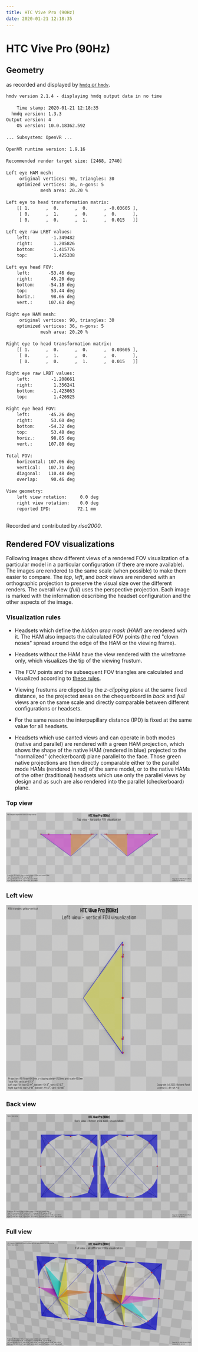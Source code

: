 ```yaml
---
title: HTC Vive Pro (90Hz)
date: 2020-01-21 12:18:35
---
```

# HTC Vive Pro (90Hz)

## Geometry

as recorded and displayed by [`hmdq` or `hmdv`](https://github.com/risa2000/hmdq).
```
hmdv version 2.1.4 - displaying hmdq output data in no time

    Time stamp: 2020-01-21 12:18:35
  hmdq version: 1.3.3
Output version: 4
    OS version: 10.0.18362.592

... Subsystem: OpenVR ...

OpenVR runtime version: 1.9.16

Recommended render target size: [2468, 2740]

Left eye HAM mesh:
     original vertices: 90, triangles: 30
    optimized vertices: 36, n-gons: 5
             mesh area: 20.20 %

Left eye to head transformation matrix:
    [[ 1.      ,  0.      ,  0.      , -0.03605 ],
     [ 0.      ,  1.      ,  0.      ,  0.      ],
     [ 0.      ,  0.      ,  1.      ,  0.015   ]]

Left eye raw LRBT values:
    left:        -1.349482
    right:        1.205826
    bottom:      -1.415776
    top:          1.425338

Left eye head FOV:
    left:       -53.46 deg
    right:       45.20 deg
    bottom:     -54.18 deg
    top:         53.44 deg
    horiz.:      98.66 deg
    vert.:      107.63 deg

Right eye HAM mesh:
     original vertices: 90, triangles: 30
    optimized vertices: 36, n-gons: 5
             mesh area: 20.20 %

Right eye to head transformation matrix:
    [[ 1.      ,  0.      ,  0.      ,  0.03605 ],
     [ 0.      ,  1.      ,  0.      ,  0.      ],
     [ 0.      ,  0.      ,  1.      ,  0.015   ]]

Right eye raw LRBT values:
    left:        -1.208661
    right:        1.356241
    bottom:      -1.423063
    top:          1.426925

Right eye head FOV:
    left:       -45.26 deg
    right:       53.60 deg
    bottom:     -54.32 deg
    top:         53.48 deg
    horiz.:      98.85 deg
    vert.:      107.80 deg

Total FOV:
    horizontal: 107.06 deg
    vertical:   107.71 deg
    diagonal:   110.48 deg
    overlap:     90.46 deg

View geometry:
    left view rotation:     0.0 deg
    right view rotation:    0.0 deg
    reported IPD:          72.1 mm


```
Recorded and contributed by _risa2000_.

## Rendered FOV visualizations

Following images show different views of a rendered FOV visualization of a
particular model in a particular configuration (if there are more available).
The images are rendered to the same scale (when possible) to make them easier
to compare. The _top_, _left_, and _back_ views are rendered with an
orthographic projection to preserve the visual size over the different renders.
The overall view (_full_) uses the perspective projection. Each image is marked
with the information describing the headset configuration and the other aspects
of the image.

### Visualization rules

* Headsets which define the _hidden area mask (HAM)_ are rendered with it. The
  HAM also impacts the calculated FOV points (the red "clown noses" spread
  around the edge of the HAM or the viewing frame).

* Headsets without the HAM have the view rendered with the wireframe only, which
  visualizes the tip of the viewing frustum.

* The FOV points and the subsequent FOV triangles are calculated and visualized
  according to [these
  rules](https://risa2000.github.io/vrdocs/docs/hmd_fov_calculation).

* Viewing frustums are clipped by the _z-clipping plane_ at the same fixed
  distance, so the projected areas on the chequerboard in _back_ and _full_
  views are on the same scale and directly comparable between different
  configurations or headsets.

* For the same reason the interpupillary distance (IPD) is fixed at the same
  value for all headsets.

* Headsets which use canted views and can operate in both modes (native and
  parallel) are rendered with a green HAM projection, which shows the shape of
  the native HAM (rendered in blue) projected to the "normalized"
  (checkerboard) plane parallel to the face. Those green native projections are
  then directly comparable either to the parallel mode HAMs (rendered in red)
  of the same model, or to the native HAMs of the other (traditional) headsets
  which use only the parallel views by design and as such are also rendered
  into the parallel (checkerboard) plane.

### Top view
[![HTC Vive Pro (90Hz) - top view](../images/VivePro_Native_R90_top.dmx.png)](../images/VivePro_Native_R90_top.dmx.png)

### Left view
[![HTC Vive Pro (90Hz) - left view](../images/VivePro_Native_R90_left.dmx.png)](../images/VivePro_Native_R90_left.dmx.png)

### Back view
[![HTC Vive Pro (90Hz) - back view](../images/VivePro_Native_R90_back.dmx.png)](../images/VivePro_Native_R90_back.dmx.png)

### Full view
[![HTC Vive Pro (90Hz) - full view](../images/VivePro_Native_R90_over.dmx.png)](../images/VivePro_Native_R90_over.dmx.png)

